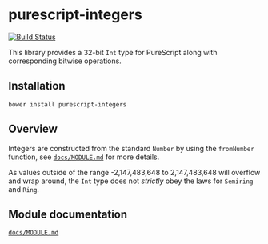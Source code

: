 # purescript-integers

[![Build Status](https://travis-ci.org/purescript/purescript-integers.svg?branch=master)](https://travis-ci.org/purescript/purescript-integers)

This library provides a 32-bit `Int` type for PureScript along with corresponding bitwise operations.

## Installation

```
bower install purescript-integers
```

## Overview

Integers are constructed from the standard `Number` by using the `fromNumber` function, see [`docs/MODULE.md`](docs/MODULE.md) for more details.

As values outside of the range -2,147,483,648 to 2,147,483,648 will overflow and wrap around, the `Int` type does not _strictly_ obey the laws for `Semiring` and `Ring`.

## Module documentation

[`docs/MODULE.md`](docs/MODULE.md)

